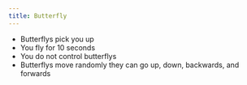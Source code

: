 ```yaml
---
title: Butterfly
---
```


- Butterflys pick you up
- You fly for 10 seconds
- You do not control butterflys
- Butterflys move randomly they can go up, down, backwards, and forwards
